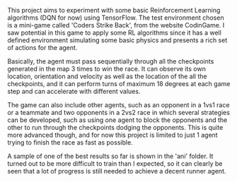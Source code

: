 This project aims to experiment with some basic Reinforcement Learning algorithms (DQN for now) using TensorFlow.
The test environment chosen is a mini-game called 'Coders Strike Back', from the website CodinGame. I saw potential in this game to apply
some RL algorithms since it has a well defined environment simulating some basic physics and presents a rich set of actions for the agent.

Basically, the agent must pass sequentially through all the checkpoints generated in the map 3 times to win the race. It can observe its
own location, orientation and velocity as well as the location of the all the checkpoints, and it can perform turns of maximum 18 degrees
at each game step and can accelerate with different values.

The game can also include other agents, such as an opponent in a 1vs1 race or a teammate and two opponents in a 2vs2 race in which several 
strategies can be developed, such as using one agent to block the opponents and the other to run through the checkpoints dodging the opponents.
This is quite more advanced though, and for now this project is limited to just 1 agent trying to finish the race as fast as possible.

A sample of one of the best results so far is shown in the 'ani' folder. It turned out to be more difficult to train than I expected,
so it can clearly be seen that a lot of progress is still needed to achieve a decent runner agent.
